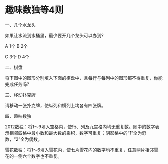 # 趣味数独等4则

一、几个水龙头 

如果让水流到水桶里，最少要开几个龙头可以办到? 

A 1个 B 2个 

C 3个 D 4个 

二、棋盘 

将下图中的图形分别填入下面的棋盘中，且每行与每列中的图形都不得重复，你能完成任务吗? 

三、移动扑克牌 

请移动一张扑克牌，使纵列和横列上均各有四张牌。 

四、趣味数独 

2012数独：将1～9填入空格内，使行、列及九宫格内均无重复数。圈中的数字表示相邻四格中最小数和最大数的乘积，数字可重复；阴影格中的“1”全为奇数，“2”全为偶数。 

雪花数独：将1～6填入雪花内，使七片雪花内的数字均不重复，任意两片相邻雪花的一侧六个数字也不重复。